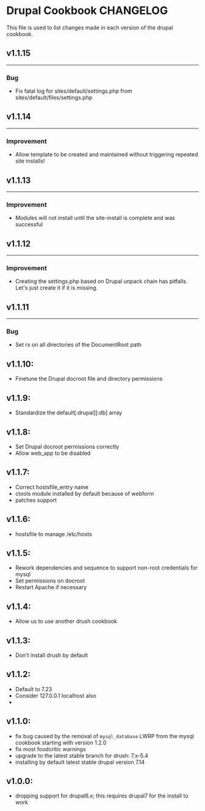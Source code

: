 Drupal Cookbook CHANGELOG
======================
This file is used to list changes made in each version of the drupal cookbook.

## v1.1.15
------
### Bug
- Fix fatal log for sites/default/settings.php from sites/default/files/settings.php

## v1.1.14
------
### Improvement
- Allow template to be created and maintained without triggering repeated site installs!

## v1.1.13
------
### Improvement
- Modules will not install until the site-install is complete and was successful

## v1.1.12
------
### Improvement
- Creating the settings.php based on Drupal unpack chain has pitfalls. Let's just create it if it is missing.

## v1.1.11
------
### Bug
- Set rx on all directories of the DocumentRoot path

## v1.1.10:

* Finetune the Drupal docroot file and directory permissions

## v1.1.9:

* Standardize the default[:drupal][:db] array

## v1.1.8:

* Set Drupal docroot permissions correctly
* Allow web_app to be disabled

## v1.1.7:

* Correct hostsfile_entry name
* ctools module installed by default because of webform
* patches support

## v1.1.6:

* hostsfile to manage /etc/hosts

## v1.1.5:

* Rework dependencies and sequence to support non-root credentials for mysql
* Set permissions on docroot
* Restart Apache if necessary

## v1.1.4:

* Allow us to use another drush cookbook

## v1.1.3:

* Don't install drush by default

## v1.1.2:

* Default to 7.23
* Consider 127.0.0.1 localhost also
* 

## v1.1.0:

* fix bug caused by the removal of `mysql_database` LWRP from the mysql cookbook starting with version 1.2.0
* fix most foodcritic warnings
* upgrade to the latest stable branch for drush: 7.x-5.4
* installing by default latest stable drupal version 7.14

## v1.0.0:

* dropping support for drupal6.x; this requires drupal7 for the install to work
